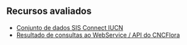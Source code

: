 ## Recursos avaliados

* [Conjunto de dados SIS Connect IUCN](https://cloud.jbrj.gov.br/s/tJEQHayxMzpnqbi)
* [Resultado de consultas ao WebService / API do CNCFlora](https://github.com/edalcin/MMA-Ameacadas/tree/main/recursos/cncflora/api)
